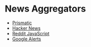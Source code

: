 # News Aggregators

- [Prismatic](http://getprismatic.com/profile/ivanoats)
- [Hacker News](http://news.ycombinator.com)
- [Reddit JavaScript](http://reddit.com/r/javascript)
- [Google Alerts](http://www.google.com/alerts)
